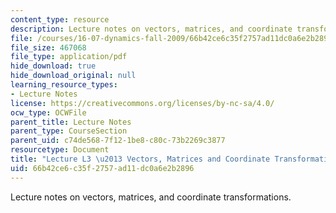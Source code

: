 ```yaml
---
content_type: resource
description: Lecture notes on vectors, matrices, and coordinate transformations.
file: /courses/16-07-dynamics-fall-2009/66b42ce6c35f2757ad11dc0a6e2b2896_MIT16_07F09_Lec03.pdf
file_size: 467068
file_type: application/pdf
hide_download: true
hide_download_original: null
learning_resource_types:
- Lecture Notes
license: https://creativecommons.org/licenses/by-nc-sa/4.0/
ocw_type: OCWFile
parent_title: Lecture Notes
parent_type: CourseSection
parent_uid: c74de568-7f12-1be8-c80c-73b2269c3877
resourcetype: Document
title: "Lecture L3 \u2013 Vectors, Matrices and Coordinate Transformations"
uid: 66b42ce6-c35f-2757-ad11-dc0a6e2b2896
---
```

Lecture notes on vectors, matrices, and coordinate transformations.